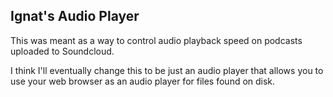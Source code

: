 ## Ignat's Audio Player

This was meant as a way to control audio playback speed on podcasts uploaded to Soundcloud.

I think I'll eventually change this to be just an audio player that allows you to use your web browser as an audio player for files found on disk.
